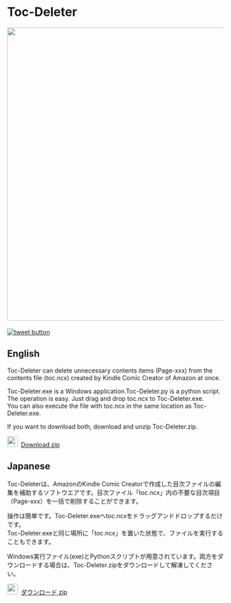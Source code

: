 # Toc-Deleter  
<img src="https://user-images.githubusercontent.com/65753345/84630630-3110ee80-af27-11ea-9f09-8b785df067ee.JPG" width="680px">　

<a href="https://twitter.com/intent/tweet?text=Toc-Deleter&url=https%3A%2F%2Fmitubayasi.github.io%2FToc-Deleter%2F&hashtags=Kindle+Comic+Creator&original_referer=http%3A%2F%2Fgithub.com%2F&tw_p=tweetbutton" target="_blank">
  <img src="http://jpillora.com/github-twitter-button/img/tweet.png"
       alt="tweet button" title="Toc-Deleter">
</a>  

## English  
Toc-Deleter can delete unnecessary contents items (Page-xxx) from the contents file (toc.ncx) created by Kindle Comic Creator of Amazon at once.  

Toc-Deleter.exe is a Windows application.Toc-Deleter.py is a python script.  
The operation is easy. Just drag and drop toc.ncx to Toc-Deleter.exe.  
You can also execute the file with toc.ncx in the same location as Toc-Deleter.exe.  

If you want to download both, download and unzip Toc-Deleter.zip. 

<img src="https://user-images.githubusercontent.com/62088244/76489282-36aff180-646b-11ea-977c-f4ed77d5b8d8.png" width="25px">&ensp;[Download zip](https://github.com/mitubayasi/Toc-Deleter/raw/master/Toc-Deleter.zip)
  
## Japanese
Toc-Deleterは、AmazonのKindle Comic Creatorで作成した目次ファイルの編集を補助するソフトウエアです。目次ファイル「toc.ncx」内の不要な目次項目（Page-xxx）を一括で削除することができます。 

操作は簡単です。Toc-Deleter.exeへtoc.ncxをドラッグアンドドロップするだけです。  
Toc-Deleter.exeと同じ場所に「toc.ncx」を置いた状態で、ファイルを実行することもできます。  

Windows実行ファイル(exe)とPythonスクリプトが用意されています。両方をダウンロードする場合は、Toc-Deleter.zipをダウンロードして解凍してください。 

<img src="https://user-images.githubusercontent.com/62088244/76489282-36aff180-646b-11ea-977c-f4ed77d5b8d8.png" width="25px">&ensp;[ダウンロード zip](https://github.com/mitubayasi/Toc-Deleter/raw/master/Toc-Deleter.zip)
